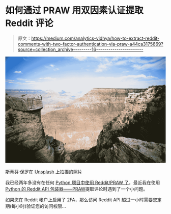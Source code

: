 # 如何通过 PRAW 用双因素认证提取 Reddit 评论

> 原文：<https://medium.com/analytics-vidhya/how-to-extract-reddit-comments-with-two-factor-authentication-via-praw-a44ca3175669?source=collection_archive---------16----------------------->

![](img/8f170796471cedf36903bd8eea37ecb0.png)

斯蒂芬·保罗在 [Unsplash](https://unsplash.com/s/photos/scenic-valleys?utm_source=unsplash&utm_medium=referral&utm_content=creditCopyText) 上拍摄的照片

我已经两年多没有在任何 [Python 项目中使用 Reddit/PRAW 了](https://rareloot.medium.com/basics-of-data-extraction-of-reddit-threads-using-python-c96854c41344)，最近我在使用 [Python 的 Reddit API 包装器——PRAW](https://praw.readthedocs.io/en/latest/)提取评论时遇到了一个小问题。

如果您在 Reddit 帐户上启用了 2FA，那么访问 Reddit API 超过一小时需要您定期(每小时)验证您的访问权限…